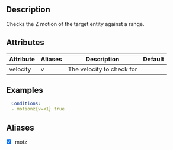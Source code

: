 ## Description
Checks the Z motion of the target entity against a range.


## Attributes
| Attribute | Aliases   | Description                                                          | Default |
|-----------|-----------|----------------------------------------------------------------------|---------|
| velocity  | v         | The velocity to check for                                            |         |


## Examples
```yaml
  Conditions:
  - motionz{v=<1} true
```


## Aliases
- [x] motz